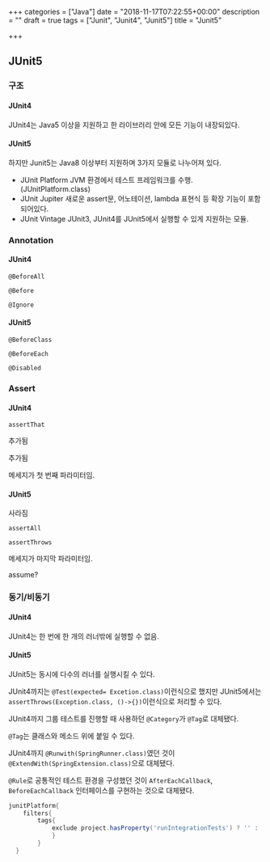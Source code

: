 +++
categories = ["Java"]
date = "2018-11-17T07:22:55+00:00"
description = ""
draft = true
tags = ["Junit", "Junit4", "Junit5"]
title = "Junit5"

+++
## JUnit5

### 구조

#### JUnit4

JUnit4는 Java5 이상을 지원하고 한 라이브러리 안에 모든 기능이 내장되있다.

#### JUnit5

하지만 Junit5는 Java8 이상부터 지원하며 3가지 모듈로 나누어져 있다.

* JUnit Platform JVM 환경에서 테스트 프레임워크를 수행. (JUnitPlatform.class)
* JUnit Jupiter 새로운 assert문, 어노테이션, lambda 표현식 등 확장 기능이 포함되어있다.
* JUnit Vintage JUnit3, JUnit4를 JUnit5에서 실행할 수 있게 지원하는 모듈.

### Annotation

#### JUnit4

`@BeforeAll`

`@Before`

`@Ignore`

#### JUnit5

`@BeforeClass`

`@BeforeEach`

`@Disabled`

### Assert

#### JUnit4

`assertThat`

추가됨

추가됨

메세지가 첫 번째 파라미터임. 

#### JUnit5

사라짐

`assertAll`

`assertThrows`

메세지가 마지막 파라미터임.

assume?

### 동기/비동기

#### JUnit4

JUnit4는 한 번에 한 개의 러너밖에 실행할 수 없음.

#### JUnit5

JUnit5는 동시에 다수의 러너를 실행시킬 수 있다.

JUnit4까지는 `@Test(expected= Excetion.class)`이런식으로 했지만 JUnit5에서는 `assertThrows(Exception.class, ()->{})`이런식으로 처리할 수 있다.

JUnit4까지 그룹 테스트를 진행할 때 사용하던 `@Category`가 `@Tag`로 대체됐다.

`@Tag`는 클래스와 메소드 위에 붙일 수 있다.

JUnit4까지 `@Runwith(SpringRunner.class)`였던 것이 `@ExtendWith(SpringExtension.class)`으로 대체됐다.

`@Rule`로 공통적인 테스트 환경을 구성했던 것이 `AfterEachCallback`, `BeforeEachCallback` 인터페이스를 구현하는 것으로 대체됐다.

```gradle
junitPlatform{
	filters{
    	tags{
        	exclude project.hasProperty('runIntegrationTests') ? '' : 'integration-test'
            }
		}
  }
```